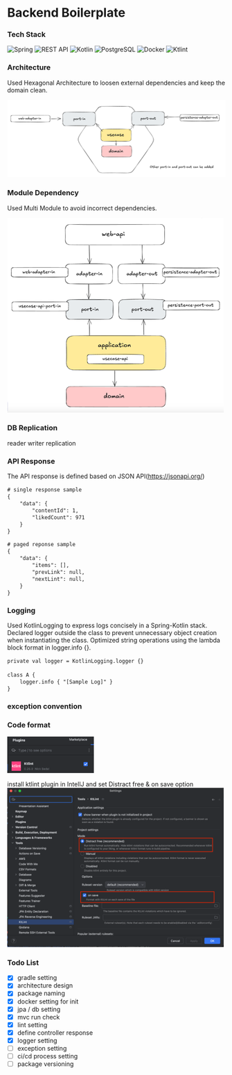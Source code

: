# Backend Boilerplate

### Tech Stack
![Spring](https://img.shields.io/badge/Spring-6DB33F?style=flat-square&logo=Spring&logoColor=white)
![REST API](https://img.shields.io/badge/REST%20API-005571?style=flat-square&logo=rest&logoColor=white)
![Kotlin](https://img.shields.io/badge/Kotlin-7F52FF?style=flat-square&logo=Kotlin&logoColor=white)
![PostgreSQL](https://img.shields.io/badge/PostgreSQL-4169E1?style=flat-square&logo=PostgreSQL&logoColor=white)
![Docker](https://img.shields.io/badge/Docker-2496ED?style=flat-square&logo=Docker&logoColor=white)
![Ktlint](https://img.shields.io/badge/Ktlint-orange?style=flat-square&logoColor=white)


### Architecture
Used Hexagonal Architecture to loosen external dependencies and keep the domain clean.

<img src="hexagonal_architecture.png" width="700" alt="hexagonal architecture">


### Module Dependency
Used Multi Module to avoid incorrect dependencies.

<img src="module_dependency.png" width="500" alt="module dependency">

### DB Replication
reader writer replication

### API Response
The API response is defined based on JSON API(https://jsonapi.org/)
~~~
# single response sample
{
    "data": {
        "contentId": 1,
        "likedCount": 971
    }
}
~~~
~~~
# paged reponse sample
{
    "data": {
        "items": [],
        "prevLink": null,
        "nextLint": null,
    }
}
~~~

### Logging
Used KotlinLogging to express logs concisely in a Spring-Kotlin stack.
Declared logger  outside the class to prevent unnecessary object creation when instantiating the class.
Optimized string operations using the lambda block format in logger.info {}.
~~~
private val logger = KotlinLogging.logger {}

class A {
    logger.info { "[Sample Log]" }
}
~~~

### exception convention

### Code format
<img src="ktlint_plugin.png" width="200" alt="module dependency">

install ktlint plugin in IntellJ and set Distract free & on save option
<img src="ktlint_setting.png" width="500" alt="module dependency">

### Todo List
- [x] gradle setting
- [x] architecture design
- [x] package naming
- [x] docker setting for init
- [x] jpa / db setting
- [x] mvc run check
- [x] lint setting
- [x] define controller response
- [x] logger setting
- [ ] exception setting
- [ ] ci/cd process setting
- [ ] package versioning
